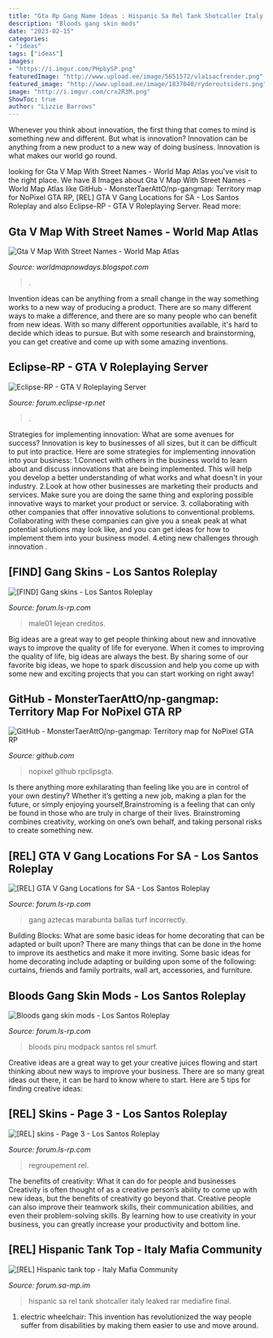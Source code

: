 ```yaml
---
title: "Gta Rp Gang Name Ideas : Hispanic Sa Rel Tank Shotcaller Italy Leaked Rar Mediafire Final"
description: "Bloods gang skin mods"
date: "2023-02-15"
categories:
- "ideas"
tags: ["ideas"]
images:
- "https://i.imgur.com/PHpbySP.png"
featuredImage: "http://www.upload.ee/image/5651572/vla1sacfrender.png"
featured_image: "http://www.upload.ee/image/1837040/ryderoutsiders.png"
image: "http://i.imgur.com/crx2R3M.png"
ShowToc: true
author: "Lizzie Barrows"
---
```



Whenever you think about innovation, the first thing that comes to mind is something new and different. But what is innovation? Innovation can be anything from a new product to a new way of doing business. Innovation is what makes our world go round.

	

		
looking for Gta V Map With Street Names - World Map Atlas you've visit to the right place. We have 8 Images about Gta V Map With Street Names - World Map Atlas like GitHub - MonsterTaerAttO/np-gangmap: Territory map for NoPixel GTA RP, [REL] GTA V Gang Locations for SA - Los Santos Roleplay and also Eclipse-RP - GTA V Roleplaying Server. Read more:
		
    
## Gta V Map With Street Names - World Map Atlas

<img loading=lazy src="https://i.imgur.com/PHpbySP.png" onerror="this.onerror=null;this.src='https://tse4.mm.bing.net/th?id=OIP.naXN1czR3Q2uiamSJY9UPwHaEo&amp;pid=15.1';" alt="Gta V Map With Street Names - World Map Atlas">

_Source: worldmapnowdays.blogspot.com_

>. 

	

Invention ideas can be anything from a small change in the way something works to a new way of producing a product. There are so many different ways to make a difference, and there are so many people who can benefit from new ideas. With so many different opportunities available, it's hard to decide which ideas to pursue. But with some research and brainstorming, you can get creative and come up with some amazing inventions.

    
## Eclipse-RP - GTA V Roleplaying Server

<img loading=lazy src="https://i.imgur.com/M0xd5SV.png" onerror="this.onerror=null;this.src='https://tse3.mm.bing.net/th?id=OIP.243pNOc7h5U-HpZm8XB6pAHaFn&amp;pid=15.1';" alt="Eclipse-RP - GTA V Roleplaying Server">

_Source: forum.eclipse-rp.net_

>. 

	

Strategies for implementing innovation: What are some avenues for success?
Innovation is key to businesses of all sizes, but it can be difficult to put into practice. Here are some strategies for implementing innovation into your business:
1.Connect with others in the business world to learn about and discuss innovations that are being implemented. This will help you develop a better understanding of what works and what doesn't in your industry.
2.Look at how other businesses are marketing their products and services. Make sure you are doing the same thing and exploring possible innovative ways to market your product or service.
3. collaborating with other companies that offer innovative solutions to conventional problems. Collaborating with these companies can give you a sneak peak at what potential solutions may look like, and you can get ideas for how to implement them into your business model.
4.eting new challenges through innovation .

    
## [FIND] Gang Skins - Los Santos Roleplay

<img loading=lazy src="http://www.upload.ee/image/1837040/ryderoutsiders.png" onerror="this.onerror=null;this.src='https://tse3.mm.bing.net/th?id=OIP.eEc7gcVmU3Wd2FtYwjXwTwHaFA&amp;pid=15.1';" alt="[FIND] Gang skins - Los Santos Roleplay">

_Source: forum.ls-rp.com_

>male01 lejean creditos. 

	

Big ideas are a great way to get people thinking about new and innovative ways to improve the quality of life for everyone. When it comes to improving the quality of life, big ideas are always the best. By sharing some of our favorite big ideas, we hope to spark discussion and help you come up with some new and exciting projects that you can start working on right away!

    
## GitHub - MonsterTaerAttO/np-gangmap: Territory Map For NoPixel GTA RP

<img loading=lazy src="https://i.imgur.com/VavAdiG.jpg" onerror="this.onerror=null;this.src='https://tse3.mm.bing.net/th?id=OIP.jYtp04GNXC0f-uSuOUe3GwHaDy&amp;pid=15.1';" alt="GitHub - MonsterTaerAttO/np-gangmap: Territory map for NoPixel GTA RP">

_Source: github.com_

>nopixel github rpclipsgta. 

	

Is there anything more exhilarating than feeling like you are in control of your own destiny? Whether it’s getting a new job, making a plan for the future, or simply enjoying yourself,Brainstroming is a feeling that can only be found in those who are truly in charge of their lives. Brainstroming combines creativity, working on one’s own behalf, and taking personal risks to create something new.

    
## [REL] GTA V Gang Locations For SA - Los Santos Roleplay

<img loading=lazy src="https://i.imgur.com/uGg5lx8.png" onerror="this.onerror=null;this.src='https://tse1.mm.bing.net/th?id=OIP.Iqe74a3pimUuxaXg7eGHUQHaEJ&amp;pid=15.1';" alt="[REL] GTA V Gang Locations for SA - Los Santos Roleplay">

_Source: forum.ls-rp.com_

>gang aztecas marabunta ballas turf incorrectly. 

	

Building Blocks: What are some basic ideas for home decorating that can be adapted or built upon?
There are many things that can be done in the home to improve its aesthetics and make it more inviting. Some basic ideas for home decorating include adapting or building upon some of the following: curtains, friends and family portraits, wall art, accessories, and furniture.

    
## Bloods Gang Skin Mods - Los Santos Roleplay

<img loading=lazy src="http://i.imgur.com/crx2R3M.png" onerror="this.onerror=null;this.src='https://tse1.mm.bing.net/th?id=OIP.xGEG_B6lh_Yb92z3U4rhZQHaFj&amp;pid=15.1';" alt="Bloods gang skin mods - Los Santos Roleplay">

_Source: forum.ls-rp.com_

>bloods piru modpack santos rel smurf. 

	

Creative ideas are a great way to get your creative juices flowing and start thinking about new ways to improve your business. There are so many great ideas out there, it can be hard to know where to start. Here are 5 tips for finding creative ideas:

    
## [REL] Skins - Page 3 - Los Santos Roleplay

<img loading=lazy src="http://www.upload.ee/image/5651572/vla1sacfrender.png" onerror="this.onerror=null;this.src='https://tse1.mm.bing.net/th?id=OIP.s6UClzIi_jREN_qo0B02BwHaGN&amp;pid=15.1';" alt="[REL] skins - Page 3 - Los Santos Roleplay">

_Source: forum.ls-rp.com_

>regroupement rel. 

	

The benefits of creativity: What it can do for people and businesses
Creativity is often thought of as a creative person’s ability to come up with new ideas, but the benefits of creativity go beyond that. Creative people can also improve their teamwork skills, their communication abilities, and even their problem-solving skills. By learning how to use creativity in your business, you can greatly increase your productivity and bottom line.

    
## [REL] Hispanic Tank Top - Italy Mafia Community

<img loading=lazy src="http://www.upload.ee/image/4422387/skintanktopgangster.png" onerror="this.onerror=null;this.src='https://tse3.mm.bing.net/th?id=OIP.qM2PYQP2MauDgcz-gqZM-wHaG6&amp;pid=15.1';" alt="[REL] Hispanic tank top - Italy Mafia Community">

_Source: forum.sa-mp.im_

>hispanic sa rel tank shotcaller italy leaked rar mediafire final. 

	

1) electric wheelchair: This invention has revolutionized the way people suffer from disabilities by making them easier to use and move around.

